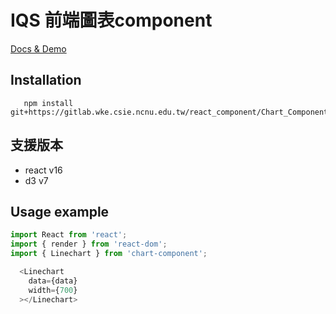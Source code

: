 # IQS 前端圖表component

[Docs & Demo](http://react_component.gitlabpage.wke.csie.ncnu.edu.tw/Chart_Component/)

## Installation
```
   npm install git+https://gitlab.wke.csie.ncnu.edu.tw/react_component/Chart_Component.git
```

## 支援版本
    
* react v16
* d3 v7

## Usage example
```js
import React from 'react';
import { render } from 'react-dom';
import { Linechart } from 'chart-component';

  <Linechart 
    data={data}
    width={700}
  ></Linechart>
```




 

